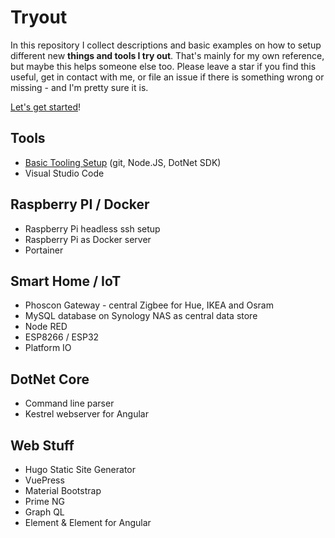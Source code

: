 # Tryout

In this repository I collect descriptions and basic examples on how to setup different new **things and tools I try out**.
That's mainly for my own reference, but maybe this helps someone else too.
Please leave a star if you find this useful, get in contact with me, or file an issue if there is something wrong or missing - and I'm pretty sure it is.

[Let's get started](GettingStarted.md)!

## Tools

* [Basic Tooling Setup](tools\BasicToolingSetup.md) (git, Node.JS, DotNet SDK)
* Visual Studio Code

## Raspberry PI / Docker

* Raspberry Pi headless ssh setup
* Raspberry Pi as Docker server
* Portainer

## Smart Home / IoT

* Phoscon Gateway - central Zigbee for Hue, IKEA and Osram
* MySQL database on Synology NAS as central data store
* Node RED
* ESP8266 / ESP32
* Platform IO

## DotNet Core

* Command line parser
* Kestrel webserver for Angular

## Web Stuff

* Hugo Static Site Generator
* VuePress
* Material Bootstrap
* Prime NG
* Graph QL
* Element & Element for Angular
